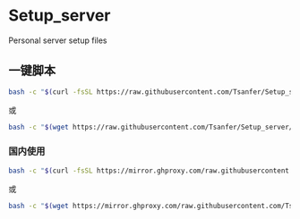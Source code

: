 # Setup_server

Personal server setup files

## 一键脚本

```bash
bash -c "$(curl -fsSL https://raw.githubusercontent.com/Tsanfer/Setup_server/main/Setup.sh)"
```

或

```bash
bash -c "$(wget https://raw.githubusercontent.com/Tsanfer/Setup_server/main/Setup.sh -O -)"
```

### 国内使用

```bash
bash -c "$(curl -fsSL https://mirror.ghproxy.com/raw.githubusercontent.com/Tsanfer/Setup_server/main/Setup.sh)"
```

或

```bash
bash -c "$(wget https://mirror.ghproxy.com/raw.githubusercontent.com/Tsanfer/Setup_server/main/Setup.sh -O -)"
```
